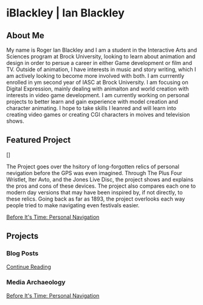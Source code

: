 # iBlackley | Ian Blackley

## About Me

My name is Roger Ian Blackley and I am a student in the Interactive Arts and Sciences program at Brock University, looking to learn about animation and design in order to persue a career in either Game development or film and TV. Outside of animation, I have interests in music and story writing, which I am actively looking to become more involved with both. I am currrently enrolled in ym second year of IASC at Brock University. I am focusing on Digital Expression, mainly dealing with animaiton and world creation with interests in video game development. I am currently working on personal projects to better learn and gain experience with model creation and character animating. I hope to take skills I leanred and will learn into creating video games or creating CGI characters in moives and television shows.

## Featured Project



[]

The Project goes over the hsitory of long-forgotten relics of personal nevigation before the GPS was even imagined. Through The Plus Four Wristlet, Iter Avto, and the Jones Live Disc, the project shows and explains the pros and cons of these devices. The project also compares each one to modern day versions that may have been inspired by, if not directly, to these relics. Going back as far as 1893, the project overlooks each way people tried to make navigating even festivals easier.

[Before It's Time: Personal Navigation](slides-gps.html)

## Projects

### Blog Posts

[Continue Reading](blog)

### Media Archaeology

[Before It's Time: Personal Navigation](slides-gps.html)


